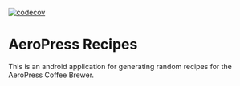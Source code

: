 [![codecov](https://codecov.io/gh/Divinelink/aeropress-recipes/graph/badge.svg?token=H107HD28AQ)](https://codecov.io/gh/Divinelink/aeropress-recipes)
# AeroPress Recipes
This is an android application for generating random recipes for the AeroPress Coffee Brewer.
